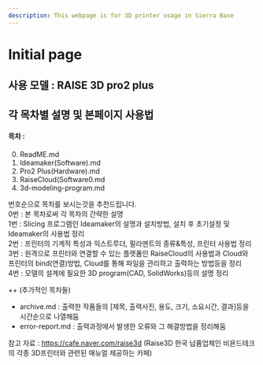 ```yaml
---
description: This webpage is for 3D printer usage in Sierra Base
---
```


# Initial page

## 사용 모델 : RAISE 3D pro2 plus

## 각 목차별 설명 및 본페이지 사용법

#### 목차 :
0) ReadME.md
1) Ideamaker(Software).md
2) Pro2 Plus(Hardware).md
3) RaiseCloud(Software0.md
4) 3d-modeling-program.md

번호순으로 목차를 보시는것을 추천드립니다.   
0번 : 본 목차로써 각 목차의 간략한 설명   
1번 : Slicing 프로그램인 Ideamaker의 설명과 설치방법, 설치 후 초기설정 및 Ideamaker의 사용법 정리    
2번 : 프린터의 기계적 특성과 익스트루더, 필라멘트의 종류&특성, 프린터 사용법 정리   
3번 : 원격으로 프린터와 연결할 수 있는 플랫폼인 RaiseCloud의 사용법과 Cloud와 프린터의 bind(연결)방법, Cloud를 통해 파일을 관리하고 출력하는 방법등을 정리   
4번 : 모델의 설계에 필요한 3D program(CAD, SolidWorks)등의 설명 정리   

++ (추가적인 목차들)   
- archive.md : 출력한 작품들의 [제목, 출력사진, 용도, 크기, 소요시간, 결과]등을 시간순으로 나열해둠   
- error-report.md : 출력과정에서 발생한 오류와 그 해결방법을 정리해둠   

참고 자료 : https://cafe.naver.com/raise3d (Raise3D 한국 납품업체인 비욘드테크의 각종 3D프린터와 관련된 매뉴얼 제공하는 카페)

